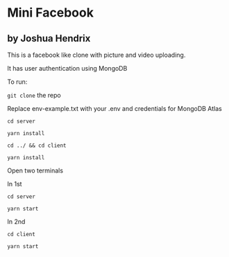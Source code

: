 # Mini Facebook 
## by Joshua Hendrix

This is a facebook like clone with picture and video uploading.

It has user authentication using MongoDB

To run: 

`git clone` the repo

Replace env-example.txt with your .env and credentials for MongoDB Atlas

`cd server`

`yarn install`

`cd ../ && cd client`

`yarn install`

Open two terminals

In 1st

`cd server`

`yarn start`

In 2nd

`cd client`

`yarn start`